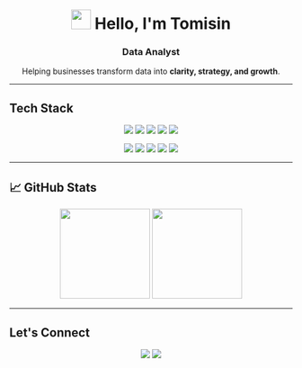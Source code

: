 <h1 align="center">
  <img src="https://media.giphy.com/media/hvRJCLFzcasrR4ia7z/giphy.gif" width="35px"> Hello, I'm Tomisin
</h1>
<h3 align="center">Data Analyst</h3>

<p align="center">
  Helping businesses transform data into <b>clarity, strategy, and growth</b>.
</p>

---

## Tech Stack  

<p align="center">
  <img src="https://img.shields.io/badge/Python-3776AB?style=flat&logo=python&logoColor=white"/>
  <img src="https://img.shields.io/badge/SQL-025E8C?style=flat&logo=database&logoColor=white"/>
  <img src="https://img.shields.io/badge/Pandas-150458?style=flat&logo=pandas&logoColor=white"/>
  <img src="https://img.shields.io/badge/NumPy-013243?style=flat&logo=numpy&logoColor=white"/>
  <img src="https://img.shields.io/badge/scikit--learn-F7931E?style=flat&logo=scikitlearn&logoColor=white"/>
</p>

<p align="center">
  <img src="https://img.shields.io/badge/Power_BI-F2C811?style=flat&logo=powerbi&logoColor=black"/>
  <img src="https://img.shields.io/badge/Excel-217346?style=flat&logo=microsoft-excel&logoColor=white"/>
  <img src="https://img.shields.io/badge/Postgres-316192?style=flat&logo=postgresql&logoColor=white"/>
  <img src="https://img.shields.io/badge/Looker%20Studio-4285F4?style=flat&logo=looker&logoColor=white"/>
  <img src="https://img.shields.io/badge/Google_Cloud_Platform-4285F4?style=flat&logo=googlecloud&logoColor=white"/>
</p>

---

## 📈 GitHub Stats  

<p align="center">
  <img src="https://github-readme-stats.vercel.app/api?username=bami25&show_icons=true&theme=tokyonight&hide_border=true&include_all_commits=false&count_private=true&rank_icon=github" height="160"/>
  <img src="https://github-readme-streak-stats.herokuapp.com?user=bami25&theme=tokyonight&hide_border=true" height="160"/>
</p>

---

## Let's Connect  

<p align="center">
  <a href="https://www.linkedin.com/in/tomisin-225aa819a/"><img src="https://img.shields.io/badge/LinkedIn-0077B5?style=flat&logo=linkedin&logoColor=white"/></a>
  <a href="https://kaggle.com/your-kaggle"><img src="https://img.shields.io/badge/Kaggle-20BEFF?style=flat&logo=kaggle&logoColor=white"/></a>
</p>
